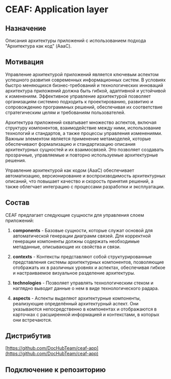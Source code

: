 # CEAF: Application layer

## Назначение

Описания архитектуры приложений с использованием подхода "Архитектура как код" (AaaC).

## Мотивация

Управление архитектурой приложений является ключевым аспектом успешного развития современных информационных систем.
В условиях быстро меняющихся бизнес-требований и технологических инноваций архитектура приложений должна быть гибкой,
адаптивной и устойчивой к изменениям. Эффективное управление архитектурой позволяет организациям системно подходить к
проектированию, развитию и сопровождению программных решений, обеспечивая их соответствие стратегическим целям и требованиям
пользователей.

Архитектура приложений охватывает множество аспектов, включая структуру компонентов, взаимодействие между ними, использование
технологий и стандартов, а также процессы управления изменениями. Важным элементом является применение метамоделей, которые
обеспечивают формализацию и стандартизацию описания архитектурных сущностей и их взаимосвязей. Это позволяет создавать
прозрачные, управляемые и повторно используемые архитектурные решения.

Управление архитектурой как кодом (AaaC) обеспечивает автоматизацию, версионирование и воспроизводимость архитектурных описаний,
что повышает качество и скорость принятия решений, а также облегчает интеграцию с процессами разработки и эксплуатации.

## Состав

CEAF предлагает следующие сущности для управления слоем приложений:
1. **components** -   Базовые сущности, которые служат основой для автоматической генерации диаграмм связей. Для корректной
                      генерации компоненты должны содержать необходимые метаданные, описывающие их свойства и связи.
2. **contexts** -     Контексты представляют собой структурированные представления системы архитектурных компонентов,
                      позволяющие отображать их в различных уровнях и аспектах, обеспечивая гибкое и настраиваемое визуальное
                      разделение архитектуры.
3. **technologies** - Позволяет управлять технологическим стеком и наглядно выводит данные о нем в виде технологического радара.

4. **aspects**      - Аспекты выделяют архитектурные компоненты, реализующие определённый архитектурный аспект. Они указываются
                      непосредственно в компонентах и отображаются в карточках с расширенной информацией и контекстами, в которых
                      они встречаются.
   
## Дистрибутив

[https://github.com/DocHubTeam/ceaf-app](https://github.com/DocHubTeam/ceaf-app)

## Подключение к репозиторию